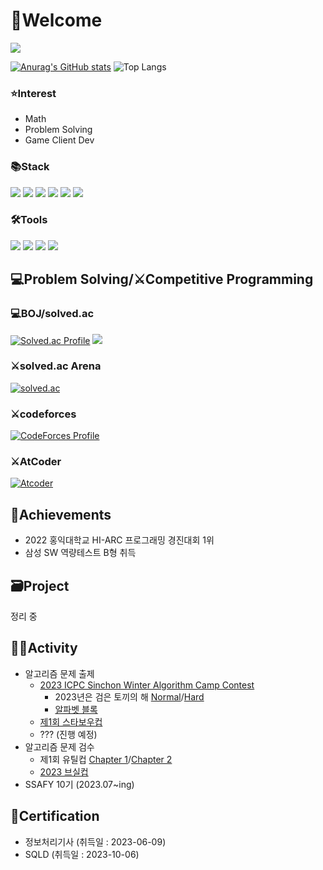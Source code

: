 # 👋Welcome
<a href="https://hits.seeyoufarm.com"><img src="https://hits.seeyoufarm.com/api/count/incr/badge.svg?url=https%3A%2F%2Fgithub.com%2FStarbow-Break%2F&count_bg=%23D39DFF&title_bg=%23555555&icon=micro-dot-blog.svg&icon_color=%23E7E7E7&title=hits&edge_flat=false"/></a>

[![Anurag's GitHub stats](https://github-readme-stats.vercel.app/api?username=Starbow-Break&show_icons=true&theme=nightowl)](https://github.com/anuraghazra/github-readme-stats)
![Top Langs](https://github-readme-stats.vercel.app/api/top-langs/?username=Starbow-Break&layout=compact&theme=onedark&langs_count=4)

### ⭐Interest ###
- Math
- Problem Solving
- Game Client Dev

### 📚Stack ###
<img src="https://img.shields.io/badge/C++-00599C?style=flat-square&logo=cplusplus&logoColor=white"/> <img src="https://img.shields.io/badge/C%23-512BD4?style=flat-square&logo=csharp&logoColor=white"/> <img src="https://img.shields.io/badge/Kotlin-7F52FF?style=flat-square&logo=kotlin&logoColor=white"/> <img src="https://img.shields.io/badge/Python-3776AB?style=flat-square&logo=Python&logoColor=white"/> <img src="https://img.shields.io/badge/Unity-000000?style=flat-square&logo=unity&logoColor=white"/> <img src="https://img.shields.io/badge/Unreal Engine-0E1128?style=flat-square&logo=unrealengine&logoColor=white"/>
### 🛠️Tools ###
<img src="https://img.shields.io/badge/Visual Studio-5C2D91?style=flat-square&logo=visualstudio&logoColor=white"/> <img src="https://img.shields.io/badge/Visual Studio Code-007ACC?style=flat-square&logo=visualstudiocode&logoColor=white"/> <img src="https://img.shields.io/badge/Git-F05032?style=flat-square&logo=git&logoColor=white"/> <img src="https://img.shields.io/badge/GitHub-181717?style=flat-square&logo=github&logoColor=white"/>

## 💻Problem Solving/⚔️Competitive Programming ##
### 💻BOJ/solved.ac ###
[![Solved.ac Profile](http://mazassumnida.wtf/api/v2/generate_badge?boj=starbow)](https://solved.ac/starbow/) <img src="http://mazandi.herokuapp.com/api?handle=starbow&theme=warm"/>
### ⚔️solved.ac Arena ###
[![solved.ac](https://solvedac.junah.dev/v1/generate_badge?handle=starbow)](https://solved.ac/profile/starbow/arena)

### ⚔️codeforces ###
[![CodeForces Profile](https://cf.leed.at?id=Starbow_Break)](https://codeforces.com/profile/Starbow_Break)
### ⚔️AtCoder ###
[![Atcoder](https://atcoder.junah.dev/v2/generate_badge?name=starbow_break)](https://atcoder.jp/users/starbow_break)

## 🥇Achievements ##
- 2022 홍익대학교 HI-ARC 프로그래밍 경진대회 1위
- 삼성 SW 역량테스트 B형 취득

## 🗃️Project ##
정리 중

## 👨‍💻Activity ##
- 알고리즘 문제 출제
  - [2023 ICPC Sinchon Winter Algorithm Camp Contest](https://www.acmicpc.net/category/801)
    - 2023년은 검은 토끼의 해 [Normal](https://www.acmicpc.net/problem/27494)/[Hard](https://www.acmicpc.net/problem/29773)
    - [알파벳 블록](https://www.acmicpc.net/problem/27497)
  - [제1회 스타보우컵](https://www.acmicpc.net/category/detail/4047)
  - ??? (진행 예정)
- 알고리즘 문제 검수
  - 제1회 유틸컵 [Chapter 1](https://www.acmicpc.net/category/detail/3675)/[Chapter 2](https://www.acmicpc.net/category/detail/3910) 
  - [2023 브실컵](https://www.acmicpc.net/category/detail/3876)
- SSAFY 10기 (2023.07~ing)

## 📜Certification ##
- 정보처리기사 (취득일 : 2023-06-09)
- SQLD (취득일 : 2023-10-06)
